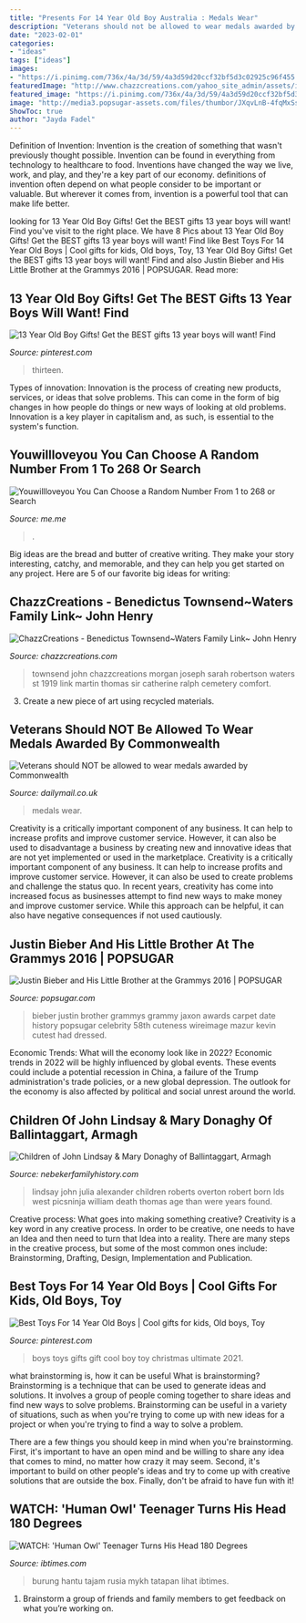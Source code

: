 ```yaml
---
title: "Presents For 14 Year Old Boy Australia : Medals Wear"
description: "Veterans should not be allowed to wear medals awarded by commonwealth"
date: "2023-02-01"
categories:
- "ideas"
tags: ["ideas"]
images:
- "https://i.pinimg.com/736x/4a/3d/59/4a3d59d20ccf32bf5d3c02925c96f455.jpg"
featuredImage: "http://www.chazzcreations.com/yahoo_site_admin/assets/images/Comfort_townsend_ralph.32194428_std.jpg"
featured_image: "https://i.pinimg.com/736x/4a/3d/59/4a3d59d20ccf32bf5d3c02925c96f455.jpg"
image: "http://media3.popsugar-assets.com/files/thumbor/JXqvLnB-4fqMxSsaSoxBksOOUls=/fit-in/1024x1024/2016/02/15/094/n/1922398/5cb70098bf0e7f22_GettyImages-510450574.jpg"
ShowToc: true
author: "Jayda Fadel"
---
```



Definition of Invention:
Invention is the creation of something that wasn't previously thought possible. Invention can be found in everything from technology to healthcare to food. Inventions have changed the way we live, work, and play, and they're a key part of our economy. definitions of invention often depend on what people consider to be important or valuable. But wherever it comes from, invention is a powerful tool that can make life better.

	

		
looking for 13 Year Old Boy Gifts! Get the BEST gifts 13 year boys will want! Find you've visit to the right place. We have 8 Pics about 13 Year Old Boy Gifts! Get the BEST gifts 13 year boys will want! Find like Best Toys For 14 Year Old Boys | Cool gifts for kids, Old boys, Toy, 13 Year Old Boy Gifts! Get the BEST gifts 13 year boys will want! Find and also Justin Bieber and His Little Brother at the Grammys 2016 | POPSUGAR. Read more:
		
    
## 13 Year Old Boy Gifts! Get The BEST Gifts 13 Year Boys Will Want! Find

<img loading=lazy src="https://i.pinimg.com/736x/4a/3d/59/4a3d59d20ccf32bf5d3c02925c96f455.jpg" onerror="this.onerror=null;this.src='https://tse4.mm.bing.net/th?id=OIP.qEFK8M5iaP7Y2yFW_FUyQQHaPG&amp;pid=15.1';" alt="13 Year Old Boy Gifts! Get the BEST gifts 13 year boys will want! Find">

_Source: pinterest.com_

>thirteen. 

	

Types of innovation:
Innovation is the process of creating new products, services, or ideas that solve problems. This can come in the form of big changes in how people do things or new ways of looking at old problems. Innovation is a key player in capitalism and, as such, is essential to the system's function.

    
## Youwillloveyou You Can Choose A Random Number From 1 To 268 Or Search

<img loading=lazy src="https://pics.me.me/thumb_my-best-friend-died-texting-while-driving-this-was-the-33147552.png" onerror="this.onerror=null;this.src='https://tse3.mm.bing.net/th?id=OIP.O-oVddrlbznCxvS1YLLmnAAAAA&amp;pid=15.1';" alt="Youwillloveyou You Can Choose a Random Number From 1 to 268 or Search">

_Source: me.me_

>. 

	

Big ideas are the bread and butter of creative writing. They make your story interesting, catchy, and memorable, and they can help you get started on any project. Here are 5 of our favorite big ideas for writing:

    
## ChazzCreations - Benedictus Townsend~Waters Family Link~ John Henry

<img loading=lazy src="http://www.chazzcreations.com/yahoo_site_admin/assets/images/Comfort_townsend_ralph.32194428_std.jpg" onerror="this.onerror=null;this.src='https://tse1.mm.bing.net/th?id=OIP.d-PO2yt41PDHJ-Q5OEEi2QAAAA&amp;pid=15.1';" alt="ChazzCreations - Benedictus Townsend~Waters Family Link~ John Henry">

_Source: chazzcreations.com_

>townsend john chazzcreations morgan joseph sarah robertson waters st 1919 link martin thomas sir catherine ralph cemetery comfort. 

	

3. Create a new piece of art using recycled materials.

    
## Veterans Should NOT Be Allowed To Wear Medals Awarded By Commonwealth

<img loading=lazy src="https://i.dailymail.co.uk/i/pix/2011/10/20/article-2051196-00A4561200000578-437_1024x615_large.jpg" onerror="this.onerror=null;this.src='https://tse4.mm.bing.net/th?id=OIP.FqTD4j1A39gqRDWwhL-EzgEsC0&amp;pid=15.1';" alt="Veterans should NOT be allowed to wear medals awarded by Commonwealth">

_Source: dailymail.co.uk_

>medals wear. 

	

Creativity is a critically important component of any business. It can help to increase profits and improve customer service. However, it can also be used to disadvantage a business by creating new and innovative ideas that are not yet implemented or used in the marketplace.
Creativity is a critically important component of any business. It can help to increase profits and improve customer service. However, it can also be used to create problems and challenge the status quo. In recent years, creativity has come into increased focus as businesses attempt to find new ways to make money and improve customer service. While this approach can be helpful, it can also have negative consequences if not used cautiously.

    
## Justin Bieber And His Little Brother At The Grammys 2016 | POPSUGAR

<img loading=lazy src="http://media3.popsugar-assets.com/files/thumbor/JXqvLnB-4fqMxSsaSoxBksOOUls=/fit-in/1024x1024/2016/02/15/094/n/1922398/5cb70098bf0e7f22_GettyImages-510450574.jpg" onerror="this.onerror=null;this.src='https://tse1.mm.bing.net/th?id=OIP.ju3bzoF209Vh1bCPzO2FKwHaKy&amp;pid=15.1';" alt="Justin Bieber and His Little Brother at the Grammys 2016 | POPSUGAR">

_Source: popsugar.com_

>bieber justin brother grammys grammy jaxon awards carpet date history popsugar celebrity 58th cuteness wireimage mazur kevin cutest had dressed. 

	

Economic Trends: What will the economy look like in 2022?
Economic trends in 2022 will be highly influenced by global events. These events could include a potential recession in China, a failure of the Trump administration's trade policies, or a new global depression. The outlook for the economy is also affected by political and social unrest around the world.

    
## Children Of John Lindsay &amp; Mary Donaghy Of Ballintaggart, Armagh

<img loading=lazy src="http://nebekerfamilyhistory.com/nebgen/Children_of_John_Lindsay_files/original_5.jpg" onerror="this.onerror=null;this.src='https://tse2.mm.bing.net/th?id=OIP.M7e5GmEw3O95LxstbiL2ZAHaKR&amp;pid=15.1';" alt="Children of John Lindsay &amp; Mary Donaghy of Ballintaggart, Armagh">

_Source: nebekerfamilyhistory.com_

>lindsay john julia alexander children roberts overton robert born lds west picsninja william death thomas age than were years found. 

	

Creative process: What goes into making something creative?
Creativity is a key word in any creative process. In order to be creative, one needs to have an Idea and then need to turn that Idea into a reality. There are many steps in the creative process, but some of the most common ones include: Brainstorming, Drafting, Design, Implementation and Publication.

    
## Best Toys For 14 Year Old Boys | Cool Gifts For Kids, Old Boys, Toy

<img loading=lazy src="https://i.pinimg.com/736x/34/28/75/3428755b5185817e2c810cd60eed8ee4.jpg" onerror="this.onerror=null;this.src='https://tse3.mm.bing.net/th?id=OIP.SlgRm770Ms9Wd3VybXOfVAHaLH&amp;pid=15.1';" alt="Best Toys For 14 Year Old Boys | Cool gifts for kids, Old boys, Toy">

_Source: pinterest.com_

>boys toys gifts gift cool boy toy christmas ultimate 2021. 

	

what brainstorming is, how it can be useful
What is brainstorming?
Brainstorming is a technique that can be used to generate ideas and solutions. It involves a group of people coming together to share ideas and find new ways to solve problems. Brainstorming can be useful in a variety of situations, such as when you're trying to come up with new ideas for a project or when you're trying to find a way to solve a problem.

There are a few things you should keep in mind when you're brainstorming. First, it's important to have an open mind and be willing to share any idea that comes to mind, no matter how crazy it may seem. Second, it's important to build on other people's ideas and try to come up with creative solutions that are outside the box. Finally, don't be afraid to have fun with it!

    
## WATCH: &#039;Human Owl&#039; Teenager Turns His Head 180 Degrees

<img loading=lazy src="https://s1.ibtimes.com/sites/www.ibtimes.com/files/styles/full/public/2017/11/10/owl.jpg" onerror="this.onerror=null;this.src='https://tse2.mm.bing.net/th?id=OIP.3Hznk2hSE86rHbfKHwKdFQHaFR&amp;pid=15.1';" alt="WATCH: &#039;Human Owl&#039; Teenager Turns His Head 180 Degrees">

_Source: ibtimes.com_

>burung hantu tajam rusia mykh tatapan lihat ibtimes. 

	

1. Brainstorm a group of friends and family members to get feedback on what you’re working on.

